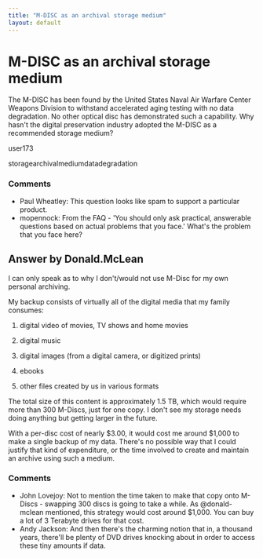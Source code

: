 ```yaml
---
title: "M-DISC as an archival storage medium"
layout: default
---
```

M-DISC as an archival storage medium
=====================
The M-DISC has been found by the United States Naval Air Warfare Center
Weapons Division to withstand accelerated aging testing with no data
degradation. No other optical disc has demonstrated such a capability.
Why hasn't the digital preservation industry adopted the M-DISC as a
recommended storage medium?

user173

<div class="tags"><span class="tag">storage</span><span class="tag">archival</span><span class="tag">medium</span><span class="tag">data</span><span class="tag">degradation</span></div>

### Comments ###
* Paul Wheatley: This question looks like spam to support a particular product.
* mopennock: From the FAQ - 'You should only ask practical, answerable questions
based on actual problems that you face.' What's the problem that you
face here?


Answer by Donald.McLean
----------------
I can only speak as to why I don't/would not use M-Disc for my own
personal archiving.

My backup consists of virtually all of the digital media that my family
consumes:

1.  digital video of movies, TV shows and home movies

2.  digital music

3.  digital images (from a digital camera, or digitized prints)

4.  ebooks

5.  other files created by us in various formats

The total size of this content is approximately 1.5 TB, which would
require more than 300 M-Discs, just for one copy. I don't see my storage
needs doing anything but getting larger in the future.

With a per-disc cost of nearly \$3.00, it would cost me around \$1,000
to make a single backup of my data. There's no possible way that I could
justify that kind of expenditure, or the time involved to create and
maintain an archive using such a medium.

### Comments ###
* John Lovejoy: Not to mention the time taken to make that copy onto M-Discs - swapping
300 discs is going to take a while. As @donald-mclean mentioned, this
strategy would cost around \$1,000. You can buy a lot of 3 Terabyte
drives for that cost.
* Andy Jackson: And then there's the charming notion that in, a thousand years, there'll
be plenty of DVD drives knocking about in order to access these tiny
amounts if data.

